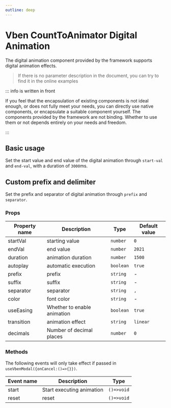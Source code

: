 ```yaml
---
outline: deep
---
```


# Vben CountToAnimator Digital Animation

The digital animation component provided by the framework supports digital animation effects.

> If there is no parameter description in the document, you can try to find it in the online examples

::: info is written in front

If you feel that the encapsulation of existing components is not ideal enough, or does not fully meet your needs, you can directly use native components, or encapsulate a suitable component yourself. The components provided by the framework are not binding. Whether to use them or not depends entirely on your needs and freedom.

:::

## Basic usage

Set the start value and end value of the digital animation through `start-val` and `end-val`, with a duration of `3000`ms.

<DemoPreview dir="demos/vben-count-to-animator/basic" />

## Custom prefix and delimiter

Set the prefix and separator of digital animation through `prefix` and `separator`.

<DemoPreview dir="demos/vben-count-to-animator/custom" />

### Props

| Property name | Description | Type | Default value |
| ---------- | -------------- | --------- | -------- |
| startVal | starting value | `number` | `0` |
| endVal | end value | `number` | `2021` |
| duration | animation duration | `number` | `1500` |
| autoplay | automatic execution | `boolean` | `true` |
| prefix | prefix | `string` | - |
| suffix | suffix | `string` | - |
| separator | separator | `string` | `,` |
| color | font color | `string` | - |
| useEasing | Whether to enable animation | `boolean` | `true` |
| transition | animation effect | `string` | `linear` |
| decimals | Number of decimal places | `number` | `0` |

### Methods

The following events will only take effect if passed in `useVbenModal({onCancel:()=>{}})`.

| Event name | Description | Type |
| ------ | ---------- | ---------- |
| start | Start executing animation | `()=>void` |
| reset | reset | `()=>void` |